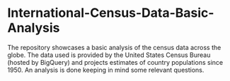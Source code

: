 # International-Census-Data-Basic-Analysis
The repository showcases a basic analysis of the census data across the globe. The data used is provided by the United States Census Bureau (hosted by BigQuery) and projects estimates of country populations since 1950. An analysis is done keeping in mind some relevant questions.
